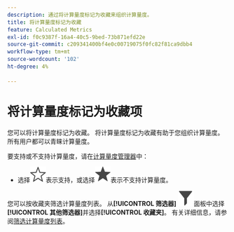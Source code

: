 ```yaml
---
description: 通过将计算量度标记为收藏来组织计算量度。
title: 将计算量度标记为收藏
feature: Calculated Metrics
exl-id: f0c9387f-16a4-40c5-9bed-73b871efd22e
source-git-commit: c209341400bf4e0c00719075f0fc82f81ca9dbb4
workflow-type: tm+mt
source-wordcount: '102'
ht-degree: 4%

---
```


# 将计算量度标记为收藏项

您可以将计算量度标记为收藏。 将计算量度标记为收藏有助于您组织计算量度。 所有用户都可以青睐计算量度。

要支持或不支持计算量度，请在[计算量度管理器](/help/components/calc-metrics/cm-workflow/cm-manager.md)中：

* 选择![星形大纲](/help/assets/icons/StarOutline.svg)表示支持，或选择![星形大纲](/help/assets/icons/Star.svg)表示不支持计算量度。

您可以按收藏夹筛选计算量度列表。 从&#x200B;**[!UICONTROL 筛选器]** ![筛选器](/help/assets/icons/Filter.svg)面板中选择&#x200B;**[!UICONTROL 其他筛选器]**&#x200B;并选择&#x200B;**[!UICONTROL 收藏夹]**。 有关详细信息，请参阅[筛选计算量度列表](/help/components/calc-metrics/cm-workflow/cm-filter.md)。
